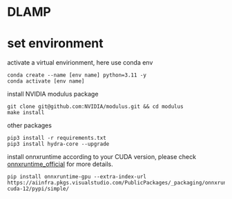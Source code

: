# DLAMP

# set environment
activate a virtual envirionment, here use conda env
```
conda create --name [env name] python=3.11 -y
conda activate [env name]
```
install NVIDIA modulus package
```
git clone git@github.com:NVIDIA/modulus.git && cd modulus
make install
```
other packages
```
pip3 install -r requirements.txt
pip3 install hydra-core --upgrade
```
install onnxruntime according to your CUDA version, please check [onnxruntime_official](https://onnxruntime.ai/docs/get-started/with-python.html#install-onnx-runtime) for more details.
```
pip install onnxruntime-gpu --extra-index-url https://aiinfra.pkgs.visualstudio.com/PublicPackages/_packaging/onnxruntime-cuda-12/pypi/simple/
```